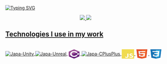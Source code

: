 <a href="https://git.io/typing-svg"><img src="https://readme-typing-svg.demolab.com?font=Fira+Code&pause=1000&color=4D29F7&random=false&width=435&lines=Hi%2C+my+name+is+Victor;+and+I'm+a+game+developer" alt="Typing SVG" /></a>


<div align="center">
  <a href="https://github.com/Japa121">
  <img height="180em" src="https://github-readme-stats.vercel.app/api?username=Japa121&show_icons=true&theme=synthwave&include_all_commits=true&count_private=true"/>
  <img height="180em" src="https://github-readme-stats.vercel.app/api/top-langs/?username=Japa121&layout=compact&langs_count=7&theme=synthwave"/>
</div>

## Technologies I use in my work
<div style="display: inline_block"><br>
  <img align="center" alt="Japa-Unity" height="30" width="40" src="https://cdn.jsdelivr.net/gh/devicons/devicon@latest/icons/unity/unity-original.svg" />
  <img align="center" alt="Japa-Unreal" height="30" width="40" src="https://cdn.jsdelivr.net/gh/devicons/devicon@latest/icons/unrealengine/unrealengine-original.svg" />
  <img align="center" alt="Japa-Csharp" height="30" width="40" src="https://raw.githubusercontent.com/devicons/devicon/master/icons/csharp/csharp-original.svg">
  <img align="center" alt="Japa-CPlusPlus" height="30" width="40" src="https://cdn.jsdelivr.net/gh/devicons/devicon@latest/icons/cplusplus/cplusplus-original.svg" />  
  <img align="center" alt="Japa-Js" height="30" width="40" src="https://raw.githubusercontent.com/devicons/devicon/master/icons/javascript/javascript-plain.svg">
  <img align="center" alt="Japa-HTML" height="30" width="40" src="https://raw.githubusercontent.com/devicons/devicon/master/icons/html5/html5-original.svg">
  <img align="center" alt="Japa-CSS" height="30" width="40" src="https://raw.githubusercontent.com/devicons/devicon/master/icons/css3/css3-original.svg">
        
</div>
<br>
<div>
  

 
  </div>
 

